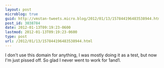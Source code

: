 ```yaml
---
layout: post
microblog: true
guid: http://vmstan-tweets.micro.blog/2012/01/13/157844196483538944.html
post_id: 3038784
date: 2012-01-13T09:19:23-0600
lastmod: 2012-01-13T09:19:23-0600
type: post
url: /2012/01/13/157844196483538944.html
---
```

I don't use this domain for anything, I was mostly doing it as a test, but now I'm just pissed off. So glad I never went to work for 1and1.
